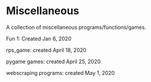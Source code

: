 # Miscellaneous
A collection of miscellaneous programs/functions/games.

Fun 1: Created Jan 6, 2020

rps_game: created April 18, 2020

pygame games: created April 25, 2020

webscraping programs: created May 1, 2020
